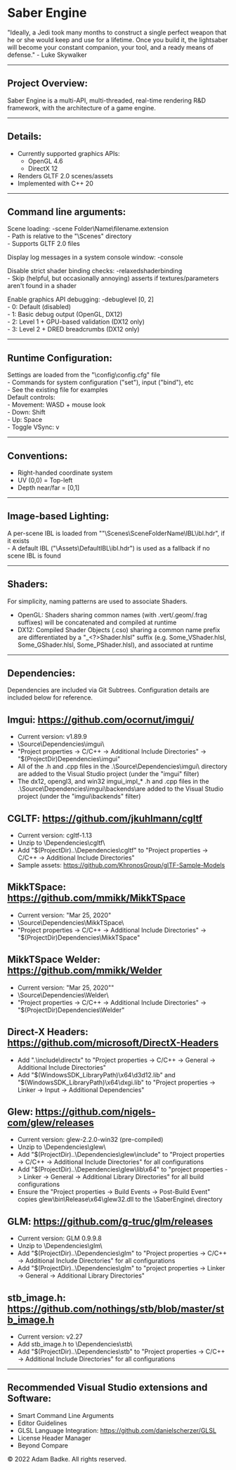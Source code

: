 # Saber Engine

"Ideally, a Jedi took many months to construct a single perfect weapon that he or she would keep and use for a lifetime. Once you build it, the lightsaber will become your constant companion, your tool, and a ready means of defense." - Luke Skywalker

-----------------
Project Overview:
-----------------
Saber Engine is a multi-API, multi-threaded, real-time rendering R&D framework, with the architecture of a game engine.


--------
Details:
--------
- Currently supported graphics APIs:
	- OpenGL 4.6
	- DirectX 12
- Renders GLTF 2.0 scenes/assets
- Implemented with C++ 20


-----------------------
Command line arguments:
-----------------------
Scene loading: -scene Folder\Name\filename.extension  
	- Path is relative to the "<project root>\Scenes\" directory  
	- Supports GLTF 2.0 files

Display log messages in a system console window: -console  

Disable strict shader binding checks: -relaxedshaderbinding  
	- Skip (helpful, but occasionally annoying) asserts if textures/parameters aren't found in a shader

Enable graphics API debugging: -debuglevel [0, 2]  
	- 0: Default (disabled)  
	- 1: Basic debug output (OpenGL, DX12)  
	- 2: Level 1 + GPU-based validation (DX12 only)  
	- 3: Level 2 + DRED breadcrumbs (DX12 only)  

----------------------
Runtime Configuration:
----------------------
Settings are loaded from the "<project root>\config\config.cfg" file  
	- Commands for system configuration ("set"), input ("bind"), etc  
	- See the existing file for examples  
Default controls:  
	- Movement: WASD + mouse look  
	- Down: Shift  
	- Up: Space  
	- Toggle VSync: v  


------------
Conventions:
------------
- Right-handed coordinate system  
- UV (0,0) = Top-left  
- Depth near/far = [0,1]  


---------------------
Image-based Lighting:
---------------------
A per-scene IBL is loaded from ""<project root>\Scenes\SceneFolderName\IBL\ibl.hdr", if it exists  
	- A default IBL ("<project root>\Assets\DefaultIBL\ibl.hdr") is used as a fallback if no scene IBL is found  

--------
Shaders:
--------
For simplicity, naming patterns are used to associate Shaders.  
- OpenGL: Shaders sharing common names (with .vert/.geom/.frag suffixes) will be concatenated and compiled at runtime  
- DX12: Compiled Shader Objects (.cso) sharing a common name prefix are differentiated by a "<ShaderName>_<?>Shader.hlsl" suffix (e.g. Some_VShader.hlsl, Some_GShader.hlsl, Some_PShader.hlsl), and associated at runtime  


-------------
Dependencies:
-------------
Dependencies are included via Git Subtrees. Configuration details are included below for reference.  


Imgui: https://github.com/ocornut/imgui/
-----------------------------------------
- Current version: v1.89.9
- <project root>\Source\Dependencies\imgui\
- "Project properties -> C/C++ -> Additional Include Directories" -> "$(ProjectDir)Dependencies\imgui\"  
- All of the .h and .cpp files in the .\Source\Dependencies\imgui\ directory are added to the Visual Studio project (under the "imgui" filter)
- The dx12, opengl3, and win32 imgui_impl_* .h and .cpp files in the .\Source\Dependencies\imgui\backends\are added to the Visual Studio project (under the "imgui\backends" filter)


CGLTF: https://github.com/jkuhlmann/cgltf
-----------------------------------------
- Current version: cgltf-1.13
- Unzip to <project root>\Dependencies\cgltf\
- Add "$(ProjectDir)..\Dependencies\cgltf\" to "Project properties -> C/C++ -> Additional Include Directories"
- Sample assets: https://github.com/KhronosGroup/glTF-Sample-Models


MikkTSpace: https://github.com/mmikk/MikkTSpace
-----------------------------------------------
- Current version: "Mar 25, 2020"  
- <project root>\Source\Dependencies\MikkTSpace\  
- "Project properties -> C/C++ -> Additional Include Directories" -> "$(ProjectDir)Dependencies\MikkTSpace\"  


MikkTSpace Welder: https://github.com/mmikk/Welder
--------------------------------------------------
- Current version: "Mar 25, 2020""
- <project root>\Source\Dependencies\Welder\
- "Project properties -> C/C++ -> Additional Include Directories" -> "$(ProjectDir)Dependencies\Welder\"  


Direct-X Headers: https://github.com/microsoft/DirectX-Headers
--------------------------------------------------------------
- Add ".\include\directx\" to "Project properties -> C/C++ -> General -> Additional Include Directories"  
- Add "$(WindowsSDK_LibraryPath)\x64\d3d12.lib" and "$(WindowsSDK_LibraryPath)\x64\dxgi.lib" to "Project properties -> Linker -> Input -> Additional Dependencies"  


Glew: https://github.com/nigels-com/glew/releases
-------------------------------------------------
- Current version: glew-2.2.0-win32 (pre-compiled)
- Unzip to <project root>\Dependencies\glew\
- Add "$(ProjectDir)..\Dependencies\glew\include" to "Project properties -> C/C++ -> Additional Include Directories" for all configurations
- Add "$(ProjectDir)..\Dependencies\glew\lib\x64\" to "project properties -> Linker -> General -> Additional Library Directories" for all build configurations
- Ensure the "Project properties -> Build Events -> Post-Build Event" copies glew\bin\Release\x64\glew32.dll to the <Project Root>\SaberEngine\ directory


GLM: https://github.com/g-truc/glm/releases
-------------------------------------------
- Current version: GLM 0.9.9.8
- Unzip to <project root>\Dependencies\glm\
- Add "$(ProjectDir)..\Dependencies\glm\" to "Project properties -> C/C++ -> Additional Include Directories" for all configurations
- Add "$(ProjectDir)..\Dependencies\glm\" to "project properties -> Linker -> General -> Additional Library Directories"


stb_image.h: https://github.com/nothings/stb/blob/master/stb_image.h
--------------------------------------------------------------------
- Current version: v2.27 
- Add stb_image.h to <project root>\Dependencies\stb\
- Add "$(ProjectDir)..\Dependencies\stb\" to "Project properties -> C/C++ -> Additional Include Directories" for all configurations


--------------------------------------------------
Recommended Visual Studio extensions and Software:
--------------------------------------------------
- Smart Command Line Arguments
- Editor Guidelines
- GLSL Language Integration: https://github.com/danielscherzer/GLSL
- License Header Manager
- Beyond Compare

© 2022 Adam Badke. All rights reserved.
